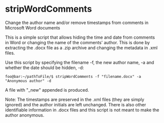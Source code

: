 # stripWordComments
Change the author name and/or remove timestamps from comments in Microsoft Word documents

This is a simple script that allows hiding the time and date from comments in Word or changing the name of the comments' author. 
This is done by extracting the .docx file as a .zip archive and changing the metadata in .xml files.

Use this script by specifying the filename -f, the new author name, -a and whether the date should be hidden, -d:
```console
foo@bar:~/pathToFile/$ stripWordComments -f "filename.docx" -a "Anonymous author" -d
```

A file with "_new" appended is produced.

Note: The timestamps are preserved in the .xml files (they are simply ignored) and the author initials are left unchanged.
There is also other identifiable information in .docx files and this script is not meant to make the author anonymous.
